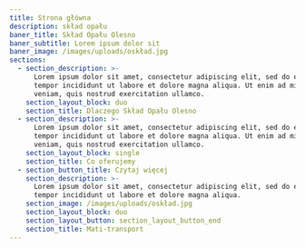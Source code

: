 ```yaml
---
title: Strona główna
description: skład opału
baner_title: Skład Opału Olesno
baner_subtitle: Lorem ipsum dolor sit
baner_image: /images/uploads/oskład.jpg
sections:
  - section_description: >-
      Lorem ipsum dolor sit amet, consectetur adipiscing elit, sed do eiusmod
      tempor incididunt ut labore et dolore magna aliqua. Ut enim ad minim
      veniam, quis nostrud exercitation ullamco.
    section_layout_block: duo
    section_title: Dlaczego Skład Opału Olesno
  - section_description: >-
      Lorem ipsum dolor sit amet, consectetur adipiscing elit, sed do eiusmod
      tempor incididunt ut labore et dolore magna aliqua. Ut enim ad minim
      veniam, quis nostrud exercitation ullamco.
    section_layout_block: single
    section_title: Co oferujemy
  - section_button_title: Czytaj więcej
    section_description: >-
      Lorem ipsum dolor sit amet, consectetur adipiscing elit, sed do eiusmod
      tempor incididunt ut labore et dolore magna aliqua.
    section_image: /images/uploads/oskład.jpg
    section_layout_block: duo
    section_layout_button: section_layout_button_end
    section_title: Mati-transport
---
```


